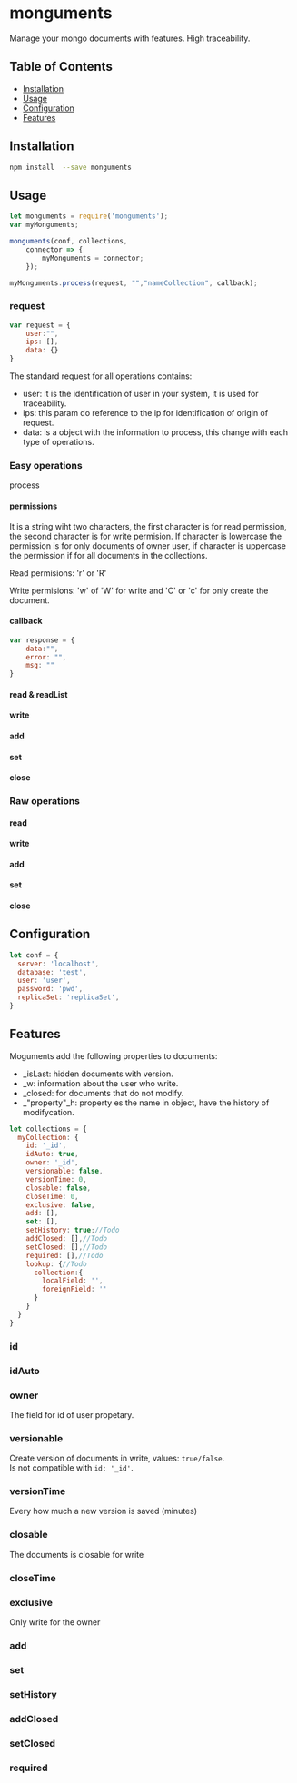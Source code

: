 # monguments
Manage your mongo documents with features.
High traceability.

## Table of Contents
* [Installation](#installation)
* [Usage](#usage)
* [Configuration](#configuration)
* [Features](#features)

## Installation
```bash
npm install  --save monguments
```

## Usage
~~~javascript
let monguments = require('monguments');
var myMonguments;

monguments(conf, collections,
    connector => {
        myMonguments = connector;
    });

myMonguments.process(request, "","nameCollection", callback);
~~~
### request
~~~javascript
var request = {
    user:"",
    ips: [],
    data: {}
}
~~~
The standard request for all operations contains:
- user: it is the identification of user in your system, it is used for traceability.
- ips: this param do reference to the ip for identification of origin of request.
- data: is a object with the information to process, this change with each type of operations.

### Easy operations
process
#### permissions
It is a string wiht two characters, the first character is for read permission, the second character is for write permision. If character is lowercase the permission is for only documents of owner user, if character is uppercase the permission if for all documents in the collections.

Read permisions: 'r' or 'R'

Write permisions: 'w' of 'W' for write and 'C' or 'c' for only create the document. 
#### callback
~~~javascript
var response = {
    data:"",
    error: "",
    msg: ""
}
~~~
#### read & readList
#### write
#### add
#### set
#### close

### Raw operations
#### read
#### write
#### add
#### set
#### close

## Configuration
~~~javascript
let conf = {
  server: 'localhost',
  database: 'test',
  user: 'user',
  password: 'pwd',
  replicaSet: 'replicaSet',
}
~~~

## Features
Moguments add the following properties to documents:
- _isLast: hidden documents with version.
- _w: information about the user who write.
- _closed: for documents that do not modify.
- _"property"_h: property es the name in object, have the history of modifycation.

~~~javascript
let collections = {
  myCollection: {
    id: '_id',
    idAuto: true,
    owner: '_id',
    versionable: false,
    versionTime: 0,
    closable: false,
    closeTime: 0,
    exclusive: false,
    add: [],
    set: [],
    setHistory: true;//Todo
    addClosed: [],//Todo
    setClosed: [],//Todo
    required: [],//Todo
    lookup: {//Todo
      collection:{
        localField: '',
        foreignField: ''
      }
    }
  }
}
~~~
### id
### idAuto
### owner
The field for id of user propetary.
### versionable
Create version of documents in write, values: `true/false`.  
Is not compatible with `id: '_id'`.
### versionTime
Every how much a new version is saved (minutes)
### closable
The documents is closable for write
### closeTime
### exclusive
Only write for the owner
### add
### set
### setHistory
### addClosed
### setClosed
### required
